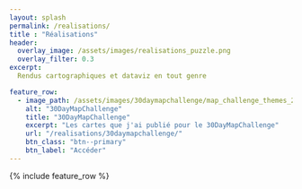 ```yaml
---
layout: splash
permalink: /realisations/
title : "Réalisations"   
header:
  overlay_image: /assets/images/realisations_puzzle.png
  overlay_filter: 0.3
excerpt:
  Rendus cartographiques et dataviz en tout genre

feature_row:
  - image_path: /assets/images/30daymapchallenge/map_challenge_themes_2020_ac.jpg
    alt: "30DayMapChallenge"
    title: "30DayMapChallenge"
    excerpt: "Les cartes que j'ai publié pour le 30DayMapChallenge"
    url: "/realisations/30daymapchallenge/"
    btn_class: "btn--primary"
    btn_label: "Accéder"
---
```


{% include feature_row %}
